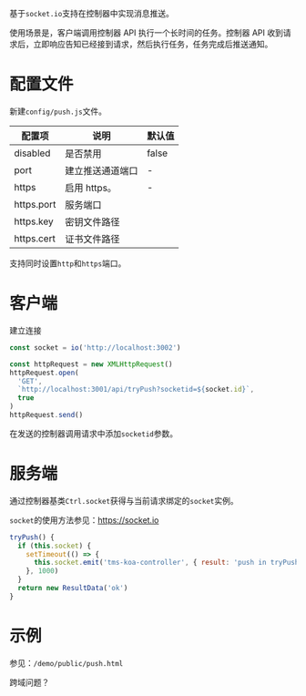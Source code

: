 基于`socket.io`支持在控制器中实现消息推送。

使用场景是，客户端调用控制器 API 执行一个长时间的任务。控制器 API 收到请求后，立即响应告知已经接到请求，然后执行任务，任务完成后推送通知。

# 配置文件

新建`config/push.js`文件。

| 配置项     | 说明             | 默认值 |
| ---------- | ---------------- | ------ |
| disabled   | 是否禁用         | false  |
| port       | 建立推送通道端口 | -      |
| https      | 启用 https。     | -      |
| https.port | 服务端口         |        |
| https.key  | 密钥文件路径     |        |
| https.cert | 证书文件路径     |        |

支持同时设置`http`和`https`端口。

# 客户端

建立连接

```js
const socket = io('http://localhost:3002')

const httpRequest = new XMLHttpRequest()
httpRequest.open(
  'GET',
  `http://localhost:3001/api/tryPush?socketid=${socket.id}`,
  true
)
httpRequest.send()
```

在发送的控制器调用请求中添加`socketid`参数。

# 服务端

通过控制器基类`Ctrl.socket`获得与当前请求绑定的`socket`实例。

`socket`的使用方法参见：https://socket.io

```js
tryPush() {
  if (this.socket) {
    setTimeout(() => {
      this.socket.emit('tms-koa-controller', { result: 'push in tryPush()' })
    }, 1000)
  }
  return new ResultData('ok')
}
```

# 示例

参见：`/demo/public/push.html`

跨域问题？
